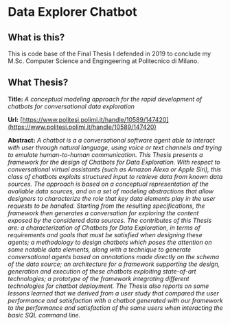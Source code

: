 # Data Explorer Chatbot

## What is this?

This is code base of the Final Thesis I defended in 2019 to conclude my M.Sc. Computer Science and Engingeering at Politecnico di Milano.


## What Thesis?

**Title:**
_A conceptual modeling approach for the rapid development of chatbots for conversational data exploration_

**Url:** [https://www.politesi.polimi.it/handle/10589/147420](https://www.politesi.polimi.it/handle/10589/147420)

**Abstract:**
_A chatbot is a a conversational software agent able to interact with user through natural language, using voice or text channels and trying to emulate human-to-human communication. This Thesis presents a framework for the design of Chatbots for Data Exploration. With respect to conversational virtual assistants (such as Amazon Alexa or Apple Siri), this class of chatbots exploits structured input to retrieve data from known data sources. The approach is based on a conceptual representation of the available data sources, and on a set of modeling abstractions that allow designers to characterize the role that key data elements play in the user requests to be handled. Starting from the resulting specifications, the framework then generates a conversation for exploring the content exposed by the considered data sources. The contributes of this Thesis are: a characterization of Chatbots for Data Exploration, in terms of requirements and goals that must be satisfied when designing these agents; a methodology to design chatbots which poses the attention on some notable data elements, along with a technique to generate conversational agents based on annotations made directly on the schema of the data source; an architecture for a framework supporting the design, generation and execution of these chatbots exploiting state-of-art technologies; a prototype of the framework integrating different technologies for chatbot deployment. The Thesis also reports on some lessons learned that we derived from a user study that compared the user performance and satisfaction with a chatbot generated with our framework to the performance and satisfaction of the same users when interacting the basic SQL command line._